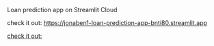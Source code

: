 Loan prediction app on Streamlit Cloud

check it out: https://jonaben1-loan-prediction-app-bnti80.streamlit.app

[check it out:](https://jonaben1-loan-predicition-app-bnti80.streamlit.app/)
